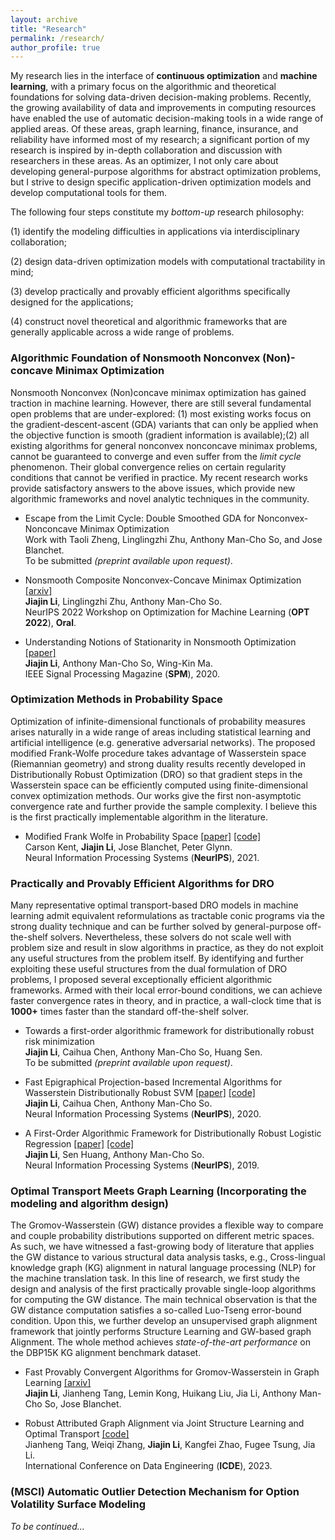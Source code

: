 ```yaml
---
layout: archive
title: "Research"
permalink: /research/
author_profile: true
---
```


My research lies in the interface of **continuous optimization** and **machine learning**, with a primary focus on the algorithmic and theoretical foundations for solving data-driven decision-making problems. Recently, the growing availability of data and improvements in computing resources have enabled the use of automatic decision-making tools in a wide range of applied areas. 
Of these areas, graph learning, finance, insurance, and reliability have informed most of my research; a significant portion of my research is inspired by in-depth collaboration and discussion with researchers in these areas. As an optimizer, I not only care about developing general-purpose algorithms for abstract optimization problems, but I  strive to design specific application-driven optimization models and develop computational tools for them. 

The following four steps constitute my  *bottom-up* research philosophy: 

(1) identify the modeling difficulties in  applications via interdisciplinary collaboration; 

(2) design data-driven optimization models with  computational tractability in mind;

(3) develop practically and provably efficient algorithms specifically designed for the applications;

(4) construct novel theoretical and algorithmic frameworks that are generally applicable across a wide range of problems. 



### Algorithmic Foundation of Nonsmooth Nonconvex (Non)-concave Minimax Optimization

Nonsmooth Nonconvex (Non)concave minimax optimization has gained traction in machine learning.  However, there are still several fundamental open problems that are under-explored:  (1) most existing works focus on the gradient-descent-ascent (GDA) variants that can only be applied when the objective function is smooth (gradient information is available);(2)  all existing algorithms for general nonconvex nonconcave minimax problems, cannot be guaranteed to converge and even suffer from the *limit cycle* phenomenon. Their global convergence relies on certain regularity conditions that cannot be verified in practice. My recent research works provide satisfactory answers to the above issues, which provide new algorithmic frameworks and novel analytic techniques in the community. 

- Escape from the Limit Cycle: Double Smoothed GDA for Nonconvex-Nonconcave Minimax Optimization <br>Work with Taoli Zheng, Linglingzhi Zhu, Anthony Man-Cho So, and Jose Blanchet.  <br>To be submitted *(preprint available upon request)*.

- Nonsmooth Composite Nonconvex-Concave Minimax Optimization [[arxiv]](https://arxiv.org/abs/2209.10825) <br>
   **Jiajin Li**, Linglingzhi Zhu, Anthony Man-Cho So. <br>
  NeurIPS 2022 Workshop on Optimization for Machine Learning (**OPT 2022**), **Oral**.
  
- Understanding Notions of Stationarity in Nonsmooth Optimization [[paper]](https://ieeexplore.ieee.org/document/9186389) <br>
   **Jiajin Li**, Anthony Man-Cho So, Wing-Kin Ma. <br>IEEE Signal Processing Magazine (**SPM**), 2020. 

  

### Optimization Methods in Probability Space

Optimization of infinite-dimensional functionals of probability measures arises naturally in a wide range of areas including statistical learning and artificial intelligence (e.g. generative adversarial networks). The proposed modified Frank-Wolfe procedure takes advantage of Wasserstein space (Riemannian geometry) and strong duality results recently developed in Distributionally Robust Optimization (DRO) so that gradient steps in the Wasserstein space can be efficiently computed using finite-dimensional convex optimization methods. Our works give the first non-asymptotic convergence rate and further provide the sample complexity. I believe this is the first practically implementable algorithm in the literature.

- Modified Frank Wolfe in Probability Space [[paper]](https://proceedings.neurips.cc/paper/2021/hash/79121bb953a3bd47c076f20234bafd2e-Abstract.html) [[code]]() <br>
  Carson Kent, **Jiajin Li**, Jose Blanchet, Peter Glynn. <br>
  Neural Information Processing Systems (**NeurIPS**), 2021. 
  
  

### Practically and Provably Efficient Algorithms for DRO

Many representative optimal transport-based DRO models in machine learning admit equivalent reformulations as tractable conic programs via the strong duality technique and can be further solved by general-purpose off-the-shelf solvers. Nevertheless, these solvers do not scale well with problem size and result in slow algorithms in practice, as they do not exploit any useful structures from the problem itself. 
By identifying and further exploiting these useful structures from the dual formulation of DRO problems, I proposed several exceptionally efficient algorithmic frameworks. Armed with their local error-bound conditions, we can achieve faster convergence rates in theory, and in practice, a wall-clock time that is  **1000+** times faster than the standard off-the-shelf solver.

- Towards a first-order algorithmic framework for distributionally robust risk minimization <br>
  **Jiajin Li**, Caihua Chen, Anthony Man-Cho So, Huang Sen. <br>
  To be submitted *(preprint available upon request)*.

- Fast Epigraphical Projection-based Incremental Algorithms for Wasserstein Distributionally Robust SVM [[paper]](https://arxiv.org/abs/2010.12865) [[code]]() <br>
  **Jiajin Li**, Caihua Chen, Anthony Man-Cho So. <br>
  Neural Information Processing Systems (**NeurIPS**), 2020.
  
- A First-Order Algorithmic Framework for  Distributionally Robust Logistic Regression  [[paper]](https://arxiv.org/abs/1910.12778) [[code]](https://github.com/gerrili1996/DRLR_NIPS2019_exp)<br>
  **Jiajin Li**, Sen Huang, Anthony Man-Cho So. <br>
  Neural Information Processing Systems (**NeurIPS**), 2019. 
  
  

### Optimal Transport Meets Graph Learning (Incorporating the modeling and algorithm design)

The Gromov-Wasserstein (GW) distance provides a flexible way to compare and couple probability distributions supported on different metric spaces. As such, we have witnessed a fast-growing body of literature that applies the GW distance to various structural data analysis tasks, e.g., Cross-lingual knowledge graph (KG)  alignment in natural language processing (NLP) for the machine translation task. In this line of research, we first study the design and analysis of the first practically provable single-loop algorithms for computing the GW distance. The main technical observation is that the GW distance computation satisfies a so-called Luo-Tseng error-bound condition.  Upon this, we further develop an unsupervised graph alignment framework that jointly performs Structure Learning and GW-based graph Alignment. The whole method achieves *state-of-the-art performance* on the DBP15K KG alignment benchmark dataset. 

- Fast Provably Convergent Algorithms for Gromov-Wasserstein in Graph Learning [[arxiv]](https://arxiv.org/abs/2205.08115) <br>
  **Jiajin Li**,  Jianheng Tang, Lemin Kong, Huikang Liu,  Jia Li, Anthony Man-Cho So, Jose Blanchet. <br>

- Robust Attributed Graph Alignment via Joint Structure Learning and Optimal Transport [[code]](https://github.com/squareRoot3/SLOTAlign)<br>
  Jianheng Tang, Weiqi Zhang,  **Jiajin Li**,  Kangfei Zhao, Fugee Tsung, Jia Li. <br>
  International Conference on Data Engineering  (**ICDE**), 2023.



### (MSCI) Automatic Outlier Detection Mechanism for Option Volatility Surface Modeling

*To be continued...*

